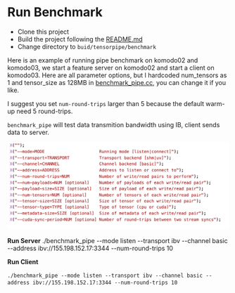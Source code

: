 # Run Benchmark

- Clone this project
- Build the project following the [README.md](./README.md)
- Change directory to `buid/tensorpipe/benchmark`


Here is an example of running pipe benchmark on komodo02 and komodo03, we start a feature server on komodo02 and start a client on komodo03. Here are all parameter options, but I hardcoded num_tensors as 1 and tensor_size as 128MB in [benchmark_pipe.cc](tensorpipe/benchmark/benchmark.pipe.cc), you can change it if you like.

I suggest you set `num-round-trips` larger than 5 because the default warm-up need 5 round-trips.

`benchmark_pipe` will test data transmition bandwidth using IB, client sends data to server.

![](docs/imgs/pipe_bench_params.png)

**Run Server**
    ./benchmark_pipe --mode listen --transport ibv --channel basic --address ibv://155.198.152.17:3344 --num-round-trips 10

**Run Client**

    ./benchmark_pipe --mode listen --transport ibv --channel basic --address ibv://155.198.152.17:3344 --num-round-trips 10


